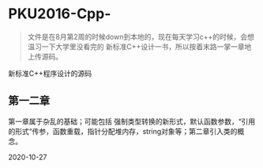 # PKU2016-Cpp-
> 文件是在8月第2周的时候down到本地的，现在每天学习c++的时候，会想温习一下大学里没看完的 新标准C++设计一书，所以按着末路一掌一章地上传源码。

新标准C++程序设计的源码

## 第一二章
第一章属于杂乱的基础；可能包括 强制类型转换的新形式，默认函数参数，“引用的形式“传参，函数重载，指针分配堆内存，string对象等；第二章引入类的概念。

2020-10-27
